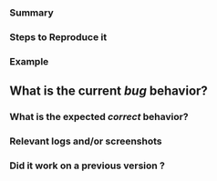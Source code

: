 ### Summary

<!-- Summarize the bug encountered concisely -->

### Steps to Reproduce it

<!-- Describe how one can reproduce the issue - this is very important. Please use an ordered list. 
	- Action 1 
	- Action 2 
-->

### Example

<!-- If possible, please create an example that exhibits the problematic behavior, and link to it here in the bug report. 
 -->

## What is the current *bug* behavior?

<!-- Describe what actually happens. -->

### What is the expected *correct* behavior?

<!-- Describe what you should see instead. -->

### Relevant logs and/or screenshots

<!-- Paste any relevant logs - please use code blocks (```) to format console output, logs, and code
 as it's tough to read otherwise. -->

### Did it work on a previous version ?

<!-- If it worked on a previous version give the tag version which it previously worked -->





